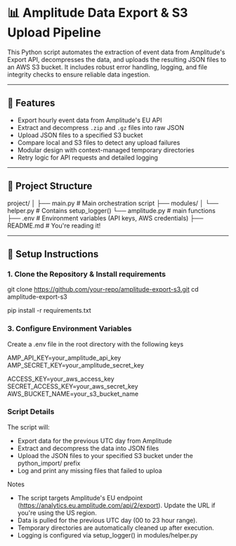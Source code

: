 # 📊 Amplitude Data Export & S3 Upload Pipeline

This Python script automates the extraction of event data from Amplitude's Export API, decompresses the data, and uploads the resulting JSON files to an AWS S3 bucket. It includes robust error handling, logging, and file integrity checks to ensure reliable data ingestion.

---

## 🚀 Features

- Export hourly event data from Amplitude's EU API
- Extract and decompress `.zip` and `.gz` files into raw JSON
- Upload JSON files to a specified S3 bucket
- Compare local and S3 files to detect any upload failures
- Modular design with context-managed temporary directories
- Retry logic for API requests and detailed logging

---

## 📁 Project Structure

project/ │
├── main.py             # Main orchestration script 
├── modules/ │
   └── helper.py            # Contains setup_logger()
   └── amplitude.py            # main functions 
├── .env                     # Environment variables (API keys, AWS credentials)
├── README.md                # You're reading it!



---

## 🔧 Setup Instructions

### 1. Clone the Repository & Install requirements

git clone https://github.com/your-repo/amplitude-export-s3.git
cd amplitude-export-s3

pip install -r requirements.txt

### 3. Configure Environment Variables
Create a .env file in the root directory with the following keys

AMP_API_KEY=your_amplitude_api_key
AMP_SECRET_KEY=your_amplitude_secret_key

ACCESS_KEY=your_aws_access_key
SECRET_ACCESS_KEY=your_aws_secret_key
AWS_BUCKET_NAME=your_s3_bucket_name

### Script Details

The script will:
- Export data for the previous UTC day from Amplitude
- Extract and decompress the data into JSON files
- Upload the JSON files to your specified S3 bucket under the python_import/ prefix
- Log and print any missing files that failed to uploa

Notes
- The script targets Amplitude's EU endpoint (https://analytics.eu.amplitude.com/api/2/export). Update the URL if you're using the US region.
- Data is pulled for the previous UTC day (00 to 23 hour range).
- Temporary directories are automatically cleaned up after execution.
- Logging is configured via setup_logger() in modules/helper.py

